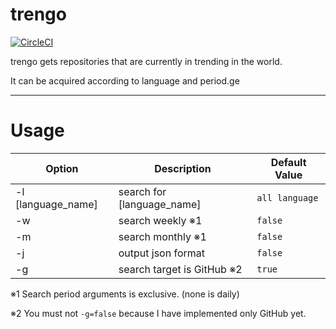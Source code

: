 # trengo

[![CircleCI](https://circleci.com/gh/maka-nai/trengo/tree/master.svg?style=svg)](https://circleci.com/gh/maka-nai/trengo/tree/master)

trengo gets repositories that are currently in trending in the world.

It can be acquired according to language and period.ge

---

# Usage

| Option | Description | Default Value |
----|----|----
| -l [language_name] | search for [language_name] | `all language` |
| -w | search weekly ※1 | `false` |
| -m | search monthly ※1 | `false` |
| -j | output json format | `false` |
| -g | search target is GitHub ※2 | `true` |

※1 Search period arguments is exclusive. (none is daily)

※2 You must not `-g=false` because I have implemented only GitHub yet.

